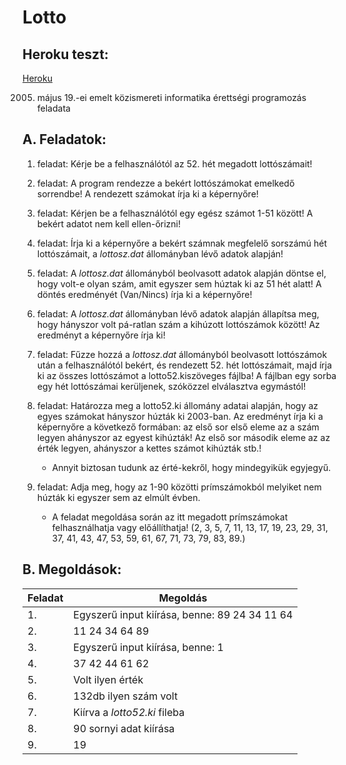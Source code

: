 # Lotto

## Heroku teszt:

[Heroku][heroku]

2005. május 19.-ei emelt közismereti informatika érettségi programozás feladata

## A. Feladatok:

1. feladat: Kérje be a felhasználótól az 52. hét megadott lottószámait!

2. feladat: A program rendezze a bekért lottószámokat emelkedő sorrendbe! A rendezett számokat írja ki a képernyőre!

3. feladat: Kérjen be a felhasználótól egy egész számot 1-51 között! A bekért adatot nem kell ellen-őrizni!

4. feladat: Írja ki a képernyőre a bekért számnak megfelelő sorszámú hét lottószámait, a _lottosz.dat_ állományban lévő adatok alapján!

5. feladat: A _lottosz.dat_ állományból beolvasott adatok alapján döntse el, hogy volt-e olyan szám, amit egyszer sem húztak ki az 51 hét alatt! A döntés eredményét (Van/Nincs) írja ki a képernyőre!

6. feladat: A _lottosz.dat_ állományban lévő adatok alapján állapítsa meg, hogy hányszor volt pá-ratlan szám a kihúzott lottószámok között! Az eredményt a képernyőre írja ki!

7. feladat: Fűzze hozzá a _lottosz.dat_ állományból beolvasott lottószámok után a felhasználótól bekért, és rendezett 52. hét lottószámait, majd írja ki az összes lottószámot a lotto52.kiszöveges fájlba! A fájlban egy sorba egy hét lottószámai kerüljenek, szóközzel elválasztva egymástól!

8. feladat: Határozza meg a lotto52.ki állomány adatai alapján, hogy az egyes számokat hányszor húzták ki 2003-ban. Az eredményt írja ki a képernyőre a következő formában: az első sor első eleme az a szám legyen ahányszor az egyest kihúzták! Az első sor második eleme az az érték legyen, ahányszor a kettes számot kihúzták stb.!

    - Annyit biztosan tudunk az érté-kekről, hogy mindegyikük egyjegyű.

9. feladat: Adja meg, hogy az 1-90 közötti prímszámokból melyiket nem húzták ki egyszer sem az elmúlt évben.
    - A feladat megoldása során az itt megadott prímszámokat felhasználhatja vagy előállíthatja! (2, 3, 5, 7, 11, 13, 17, 19, 23, 29, 31, 37, 41, 43, 47, 53, 59, 61, 67, 71, 73, 79, 83, 89.)

## B. Megoldások:

| Feladat | Megoldás                                      |
| ------- | --------------------------------------------- |
| 1.      | Egyszerű input kiírása, benne: 89 24 34 11 64 |
| 2.      | 11 24 34 64 89                                |
| 3.      | Egyszerű input kiírása, benne: 1              |
| 4.      | 37 42 44 61 62                                |
| 5.      | Volt ilyen érték                              |
| 6.      | 132db ilyen szám volt                         |
| 7.      | Kiírva a _lotto52.ki_ fileba                  |
| 8.      | 90 sornyi adat kiírása                        |
| 9.      | 19                                            |

[heroku]: https://csalexlotto.herokuapp.com/
